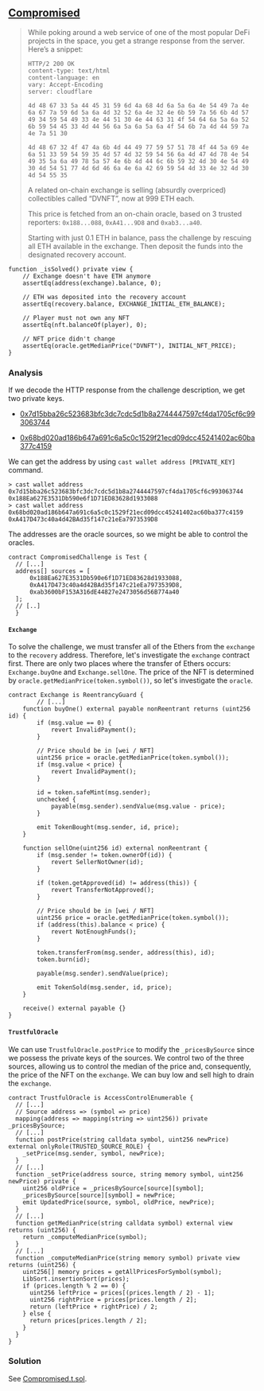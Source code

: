 ## [Compromised](https://www.damnvulnerabledefi.xyz/challenges/compromised/)

> While poking around a web service of one of the most popular DeFi projects in the space, you get a strange response from the server. Here’s a snippet:
>
> ```
> HTTP/2 200 OK
> content-type: text/html
> content-language: en
> vary: Accept-Encoding
> server: cloudflare
> 
> 4d 48 67 33 5a 44 45 31 59 6d 4a 68 4d 6a 5a 6a 4e 54 49 7a 4e 6a 67 7a 59 6d 5a 6a 4d 32 52 6a 4e 32 4e 6b 59 7a 56 6b 4d 57 49 34 59 54 49 33 4e 44 51 30 4e 44 63 31 4f 54 64 6a 5a 6a 52 6b 59 54 45 33 4d 44 56 6a 5a 6a 5a 6a 4f 54 6b 7a 4d 44 59 7a 4e 7a 51 30
> 
> 4d 48 67 32 4f 47 4a 6b 4d 44 49 77 59 57 51 78 4f 44 5a 69 4e 6a 51 33 59 54 59 35 4d 57 4d 32 59 54 56 6a 4d 47 4d 78 4e 54 49 35 5a 6a 49 78 5a 57 4e 6b 4d 44 6c 6b 59 32 4d 30 4e 54 49 30 4d 54 51 77 4d 6d 46 6a 4e 6a 42 69 59 54 4d 33 4e 32 4d 30 4d 54 55 35
> ```
>
> A related on-chain exchange is selling (absurdly overpriced) collectibles called “DVNFT”, now at 999 ETH each.
>
> This price is fetched from an on-chain oracle, based on 3 trusted reporters: `0x188...088`, `0xA41...9D8` and `0xab3...a40`.
>
> Starting with just 0.1 ETH in balance, pass the challenge by rescuing all ETH available in the exchange. Then deposit the funds into the designated recovery account.

```solidity
function _isSolved() private view {
    // Exchange doesn't have ETH anymore
    assertEq(address(exchange).balance, 0);

    // ETH was deposited into the recovery account
    assertEq(recovery.balance, EXCHANGE_INITIAL_ETH_BALANCE);

    // Player must not own any NFT
    assertEq(nft.balanceOf(player), 0);

    // NFT price didn't change
    assertEq(oracle.getMedianPrice("DVNFT"), INITIAL_NFT_PRICE);
}
```

### Analysis

If we decode the HTTP response from the challenge description, we get two private keys.

- [0x7d15bba26c523683bfc3dc7cdc5d1b8a2744447597cf4da1705cf6c993063744](https://gchq.github.io/CyberChef/#recipe=From_Hex('Space')From_Base64('A-Za-z0-9%2B/%3D',true,false)&input=NGQgNDggNjcgMzMgNWEgNDQgNDUgMzEgNTkgNmQgNGEgNjggNGQgNmEgNWEgNmEgNGUgNTQgNDkgN2EgNGUgNmEgNjcgN2EgNTkgNmQgNWEgNmEgNGQgMzIgNTIgNmEgNGUgMzIgNGUgNmIgNTkgN2EgNTYgNmIgNGQgNTcgNDkgMzQgNTkgNTQgNDkgMzMgNGUgNDQgNTEgMzAgNGUgNDQgNjMgMzEgNGYgNTQgNjQgNmEgNWEgNmEgNTIgNmIgNTkgNTQgNDUgMzMgNGQgNDQgNTYgNmEgNWEgNmEgNWEgNmEgNGYgNTQgNmIgN2EgNGQgNDQgNTkgN2EgNGUgN2EgNTEgMzAg)

- [0x68bd020ad186b647a691c6a5c0c1529f21ecd09dcc45241402ac60ba377c4159](https://gchq.github.io/CyberChef/#recipe=From_Hex('Space')From_Base64('A-Za-z0-9%2B/%3D',true,false)&input=NGQgNDggNjcgMzIgNGYgNDcgNGEgNmIgNGQgNDQgNDkgNzcgNTkgNTcgNTEgNzggNGYgNDQgNWEgNjkgNGUgNmEgNTEgMzMgNTkgNTQgNTkgMzUgNGQgNTcgNGQgMzIgNTkgNTQgNTYgNmEgNGQgNDcgNGQgNzggNGUgNTQgNDkgMzUgNWEgNmEgNDkgNzggNWEgNTcgNGUgNmIgNGQgNDQgNmMgNmIgNTkgMzIgNGQgMzAgNGUgNTQgNDkgMzAgNGQgNTQgNTEgNzcgNGQgNmQgNDYgNmEgNGUgNmEgNDIgNjkgNTkgNTQgNGQgMzMgNGUgMzIgNGQgMzAgNGQgNTQgNTUgMzU)

We can get the address by using `cast wallet address [PRIVATE_KEY]` command.

```shell
> cast wallet address 0x7d15bba26c523683bfc3dc7cdc5d1b8a2744447597cf4da1705cf6c993063744
0x188Ea627E3531Db590e6f1D71ED83628d1933088
> cast wallet address 0x68bd020ad186b647a691c6a5c0c1529f21ecd09dcc45241402ac60ba377c4159
0xA417D473c40a4d42BAd35f147c21eEa7973539D8
```

The addresses are the oracle sources, so we might be able to control the oracles.

```solidity
contract CompromisedChallenge is Test {
  // [...]
  address[] sources = [
      0x188Ea627E3531Db590e6f1D71ED83628d1933088,
      0xA417D473c40a4d42BAd35f147c21eEa7973539D8,
      0xab3600bF153A316dE44827e2473056d56B774a40
  ];
  // [..]
  }
```

#### `Exchange`

To solve the challenge, we must transfer all of the Ethers from the `exchange` to the `recovery` address. Therefore, let's investigate the `exchange` contract first. There are only two places where the transfer of Ethers occurs: `Exchange.buyOne` and `Exchange.sellOne`. The price of the NFT is determined by `oracle.getMedianPrice(token.symbol())`, so let's investigate the `oracle`.

```solidity
contract Exchange is ReentrancyGuard {
		// [...]
    function buyOne() external payable nonReentrant returns (uint256 id) {
        if (msg.value == 0) {
            revert InvalidPayment();
        }

        // Price should be in [wei / NFT]
        uint256 price = oracle.getMedianPrice(token.symbol());
        if (msg.value < price) {
            revert InvalidPayment();
        }

        id = token.safeMint(msg.sender);
        unchecked {
            payable(msg.sender).sendValue(msg.value - price);
        }

        emit TokenBought(msg.sender, id, price);
    }

    function sellOne(uint256 id) external nonReentrant {
        if (msg.sender != token.ownerOf(id)) {
            revert SellerNotOwner(id);
        }

        if (token.getApproved(id) != address(this)) {
            revert TransferNotApproved();
        }

        // Price should be in [wei / NFT]
        uint256 price = oracle.getMedianPrice(token.symbol());
        if (address(this).balance < price) {
            revert NotEnoughFunds();
        }

        token.transferFrom(msg.sender, address(this), id);
        token.burn(id);

        payable(msg.sender).sendValue(price);

        emit TokenSold(msg.sender, id, price);
    }

    receive() external payable {}
}

```

#### `TrustfulOracle`

We can use `TrustfulOracle.postPrice` to modify the `_pricesBySource` since we possess the private keys of the sources. We control two of the three sources, allowing us to control the median of the price and, consequently, the price of the NFT on the `exchange`. We can buy low and sell high to drain the `exchange`.

```solidity
contract TrustfulOracle is AccessControlEnumerable {
  // [...]
  // Source address => (symbol => price)
  mapping(address => mapping(string => uint256)) private _pricesBySource;
  // [...]
  function postPrice(string calldata symbol, uint256 newPrice) external onlyRole(TRUSTED_SOURCE_ROLE) {
    _setPrice(msg.sender, symbol, newPrice);
  }
  // [...]
  function _setPrice(address source, string memory symbol, uint256 newPrice) private {
    uint256 oldPrice = _pricesBySource[source][symbol];
    _pricesBySource[source][symbol] = newPrice;
    emit UpdatedPrice(source, symbol, oldPrice, newPrice);
  }
  // [...]
  function getMedianPrice(string calldata symbol) external view returns (uint256) {
    return _computeMedianPrice(symbol);
  }
  // [...]
  function _computeMedianPrice(string memory symbol) private view returns (uint256) {
    uint256[] memory prices = getAllPricesForSymbol(symbol);
    LibSort.insertionSort(prices);
    if (prices.length % 2 == 0) {
      uint256 leftPrice = prices[(prices.length / 2) - 1];
      uint256 rightPrice = prices[prices.length / 2];
      return (leftPrice + rightPrice) / 2;
    } else {
      return prices[prices.length / 2];
    }
  }
}
```

### Solution
See [Compromised.t.sol](./Compromised.t.sol#L77).